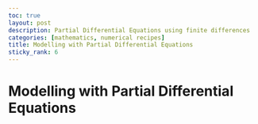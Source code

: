 ```yaml
---
toc: true
layout: post
description: Partial Differential Equations using finite differences
categories: [mathematics, numerical recipes]
title: Modelling with Partial Differential Equations
sticky_rank: 6  
---
```


# Modelling with Partial Differential Equations
